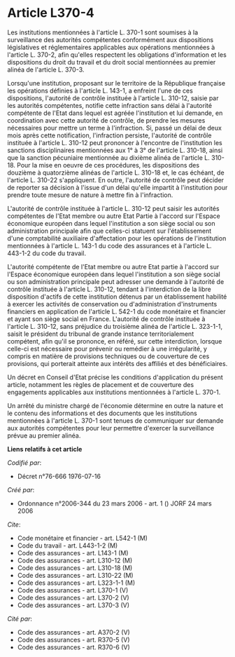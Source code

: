# Article L370-4

Les institutions mentionnées à l'article L. 370-1 sont soumises à la surveillance des autorités compétentes conformément aux
dispositions législatives et réglementaires applicables aux opérations mentionnées à l'article L. 370-2, afin qu'elles
respectent les obligations d'information et les dispositions du droit du travail et du droit social mentionnées au premier
alinéa de l'article L. 370-3.

Lorsqu'une institution, proposant sur le territoire de la République française les opérations définies à l'article L. 143-1,
a enfreint l'une de ces dispositions, l'autorité de contrôle instituée à l'article L. 310-12, saisie par les autorités
compétentes, notifie cette infraction sans délai à l'autorité compétente de l'Etat dans lequel est agréée l'institution et
lui demande, en coordination avec cette autorité de contrôle, de prendre les mesures nécessaires pour mettre un terme à
l'infraction. Si, passé un délai de deux mois après cette notification, l'infraction persiste, l'autorité de contrôle
instituée à l'article L. 310-12 peut prononcer à l'encontre de l'institution les sanctions disciplinaires mentionnées aux 1°
à 3° de l'article L. 310-18, ainsi que la sanction pécuniaire mentionnée au dixième alinéa de l'article L. 310-18. Pour la
mise en oeuvre de ces procédures, les dispositions des douzième à quatorzième alinéas de l'article L. 310-18 et, le cas
échéant, de l'article L. 310-22 s'appliquent. En outre, l'autorité de contrôle peut décider de reporter sa décision à l'issue
d'un délai qu'elle impartit à l'institution pour prendre toute mesure de nature à mettre fin à l'infraction.

L'autorité de contrôle instituée à l'article L. 310-12 peut saisir les autorités compétentes de l'Etat membre ou autre Etat
Partie à l'accord sur l'Espace économique européen dans lequel l'institution a son siège social ou son administration
principale afin que celles-ci statuent sur l'établissement d'une comptabilité auxiliaire d'affectation pour les opérations de
l'institution mentionnées à l'article L. 143-1 du code des assurances et à l'article L. 443-1-2 du code du travail.

L'autorité compétente de l'Etat membre ou autre Etat partie à l'accord sur l'Espace économique européen dans lequel
l'institution a son siège social ou son administration principale peut adresser une demande à l'autorité de contrôle
instituée à l'article L. 310-12, tendant à l'interdiction de la libre disposition d'actifs de cette institution détenus par
un établissement habilité à exercer les activités de conservation ou d'administration d'instruments financiers en application
de l'article L. 542-1 du code monétaire et financier et ayant son siège social en France. L'autorité de contrôle instituée à
l'article L. 310-12, sans préjudice du troisième alinéa de l'article L. 323-1-1, saisit le président du tribunal de grande
instance territorialement compétent, afin qu'il se prononce, en référé, sur cette interdiction, lorsque celle-ci est
nécessaire pour prévenir ou remédier à une irrégularité, y compris en matière de provisions techniques ou de couverture de
ces provisions, qui porterait atteinte aux intérêts des affiliés et des bénéficiaires.

Un décret en Conseil d'Etat précise les conditions d'application du présent article, notamment les règles de placement et de
couverture des engagements applicables aux institutions mentionnées à l'article L. 370-1.

Un arrêté du ministre chargé de l'économie détermine en outre la nature et le contenu des informations et des documents que
les institutions mentionnées à l'article L. 370-1 sont tenues de communiquer sur demande aux autorités compétentes pour leur
permettre d'exercer la surveillance prévue au premier alinéa.

**Liens relatifs à cet article**

_Codifié par_:

  - Décret n°76-666 1976-07-16

_Créé par_:

  - Ordonnance n°2006-344 du 23 mars 2006 - art. 1 () JORF 24 mars 2006

_Cite_:

  - Code monétaire et financier - art. L542-1 (M)
  - Code du travail - art. L443-1-2 (M)
  - Code des assurances - art. L143-1 (M)
  - Code des assurances - art. L310-12 (M)
  - Code des assurances - art. L310-18 (M)
  - Code des assurances - art. L310-22 (M)
  - Code des assurances - art. L323-1-1 (M)
  - Code des assurances - art. L370-1 (V)
  - Code des assurances - art. L370-2 (V)
  - Code des assurances - art. L370-3 (V)

_Cité par_:

  - Code des assurances - art. A370-2 (V)
  - Code des assurances - art. R370-5 (V)
  - Code des assurances - art. R370-6 (V)
